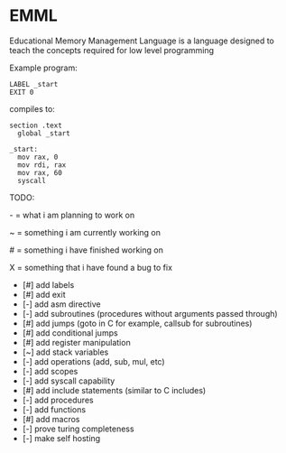 # EMML

Educational Memory Management Language is a language designed to teach the concepts required for low level programming


Example program:
```
LABEL _start
EXIT 0
```

compiles to:
```x86asm
section .text
  global _start

_start:
  mov rax, 0
  mov rdi, rax
  mov rax, 60
  syscall
```

TODO:

\- = what i am planning to work on

~ = something i am currently working on

\# = something i have finished working on

X = something that i have found a bug to fix


- [#] add labels
- [#] add exit
- [-] add asm directive
- [-] add subroutines (procedures without arguments passed through)
- [#] add jumps (goto in C for example, callsub for subroutines)
- [#] add conditional jumps
- [#] add register manipulation
- [~] add stack variables
- [-] add operations (add, sub, mul, etc)
- [-] add scopes
- [-] add syscall capability
- [#] add include statements (similar to C includes)
- [-] add procedures
- [-] add functions
- [#] add macros
- [-] prove turing completeness
- [-] make self hosting
